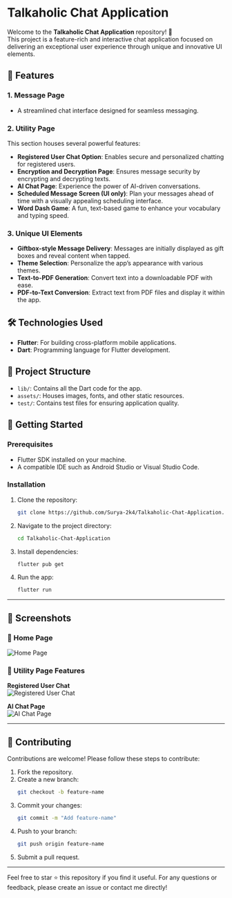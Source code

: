 
# Talkaholic Chat Application

Welcome to the **Talkaholic Chat Application** repository! 🚀  
This project is a feature-rich and interactive chat application focused on delivering an exceptional user experience through unique and innovative UI elements.

## 🌟 Features

### 1. Message Page
- A streamlined chat interface designed for seamless messaging.

### 2. Utility Page
This section houses several powerful features:
- **Registered User Chat Option**: Enables secure and personalized chatting for registered users.
- **Encryption and Decryption Page**: Ensures message security by encrypting and decrypting texts.
- **AI Chat Page**: Experience the power of AI-driven conversations.
- **Scheduled Message Screen (UI only)**: Plan your messages ahead of time with a visually appealing scheduling interface.
- **Word Dash Game**: A fun, text-based game to enhance your vocabulary and typing speed.

### 3. Unique UI Elements
- **Giftbox-style Message Delivery**: Messages are initially displayed as gift boxes and reveal content when tapped.
- **Theme Selection**: Personalize the app’s appearance with various themes.
- **Text-to-PDF Generation**: Convert text into a downloadable PDF with ease.
- **PDF-to-Text Conversion**: Extract text from PDF files and display it within the app.

## 🛠️ Technologies Used
- **Flutter**: For building cross-platform mobile applications.
- **Dart**: Programming language for Flutter development.

## 📂 Project Structure
- `lib/`: Contains all the Dart code for the app.
- `assets/`: Houses images, fonts, and other static resources.
- `test/`: Contains test files for ensuring application quality.

## 🚀 Getting Started
### Prerequisites
- Flutter SDK installed on your machine.
- A compatible IDE such as Android Studio or Visual Studio Code.

### Installation
1. Clone the repository:  
   ```bash
   git clone https://github.com/Surya-2k4/Talkaholic-Chat-Application.git
   ```
2. Navigate to the project directory:  
   ```bash
   cd Talkaholic-Chat-Application
   ```
3. Install dependencies:  
   ```bash
   flutter pub get
   ```
4. Run the app:  
   ```bash
   flutter run
   ```
---

## 📸 Screenshots

### 🌟 Home Page  
![Home Page](assets/screenshots/home_page.png)

### 🚀 Utility Page Features  
**Registered User Chat**  
![Registered User Chat](assets/screenshots/registered_user_chat.png)

**AI Chat Page**  
![AI Chat Page](assets/screenshots/ai(2).jpg)


---

## 🤝 Contributing
Contributions are welcome! Please follow these steps to contribute:
1. Fork the repository.
2. Create a new branch:  
   ```bash
   git checkout -b feature-name
   ```
3. Commit your changes:  
   ```bash
   git commit -m "Add feature-name"
   ```
4. Push to your branch:  
   ```bash
   git push origin feature-name
   ```
5. Submit a pull request.

---

Feel free to star ⭐ this repository if you find it useful. For any questions or feedback, please create an issue or contact me directly!

